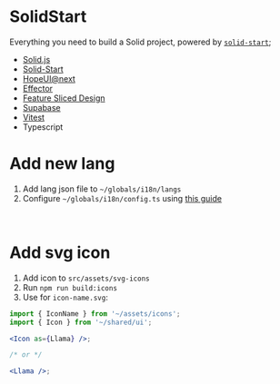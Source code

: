 # SolidStart

Everything you need to build a Solid project, powered by [`solid-start`](https://start.solidjs.com);

- [Solid.js](https://www.solidjs.com/)
- [Solid-Start](https://start.solidjs.com/)
- [HopeUI@next](https://next--hope-ui.netlify.app/)
- [Effector](https://effector.dev/)
- [Feature Sliced Design](https://feature-sliced.design/)
- [Supabase](https://supabase.com/)
- [Vitest](https://vitest.dev/)
- Typescript


# Add new lang

1. Add lang json file to `~/globals/i18n/langs`
2. Configure `~/globals/i18n/config.ts` using [this guide](http://docs.translatehouse.org/projects/localization-guide/en/latest/l10n/pluralforms.html)

<br />

# Add svg icon

1. Add icon to `src/assets/svg-icons`
2. Run `npm run build:icons`
3. Use for `icon-name.svg`:

```jsx
import { IconName } from '~/assets/icons';
import { Icon } from '~/shared/ui';

<Icon as={Llama} />;

/* or */

<Llama />;
```
